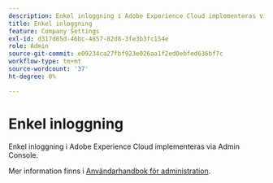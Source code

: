 ```yaml
---
description: Enkel inloggning i Adobe Experience Cloud implementeras via Admin Console.
title: Enkel inloggning
feature: Company Settings
exl-id: d317d85d-46bc-4857-82d8-3fe3b3fc154e
role: Admin
source-git-commit: e09234ca27fbf923e026aa1f2ed0ebfed636bf7c
workflow-type: tm+mt
source-wordcount: '37'
ht-degree: 0%

---
```


# Enkel inloggning

Enkel inloggning i Adobe Experience Cloud implementeras via Admin Console.

Mer information finns i [Användarhandbok för administration](https://www.adobe.com/go/analytics_sso_en).
